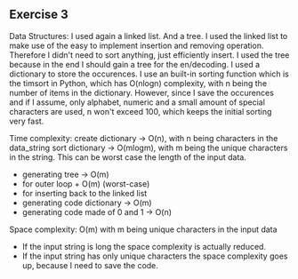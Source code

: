 ## Exercise 3

Data Structures:
I used again a linked list. And a tree.
I used the linked list to make use of the easy to implement insertion and removing operation.
Therefore I didn't need to sort anything, just efficiently insert.
I used the tree because in the end I should gain a tree for the en/decoding.
I used a dictionary to store the occurences. I use an built-in sorting function which is the timsort in Python,
which has O(nlogn) complexity, with n being the number of items in the dictionary. However, since I save the occurences and if I assume,
only alphabet, numeric and a small amount of special characters are used,
n won't exceed 100, which keeps the initial sorting very fast.

Time complexity:
create dictionary -> O(n), with n being characters in the data_string
sort dictionary -> O(mlogm), with m being the unique characters in the string.
This can be worst case the length of the input data.
- generating tree -> O(m) 
- for outer loop + O(m) (worst-case) 
- for inserting back to the linked list
- generating code dictionary -> O(m)
- generating code made of 0 and 1 -> O(n)

Space complexity:
O(m) with m being unique characters in the input data
- If the input string is long the space complexity is actually reduced.
- If the input string has only unique characters the space complexity goes up, because
I need to save the code.

